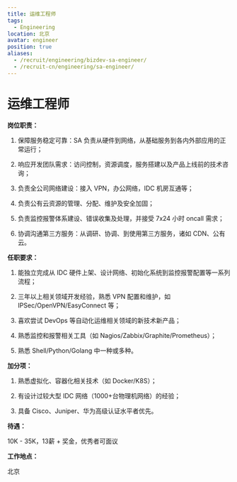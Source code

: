 ```yaml
---
title: 运维工程师
tags:
  - Engineering
location: 北京
avatar: engineer
position: true
aliases:
  - /recruit/engineering/bizdev-sa-engineer/
  - /recruit-cn/engineering/sa-engineer/
---
```


# 运维工程师

**岗位职责：**

1. 保障服务稳定可靠：SA 负责从硬件到网络，从基础服务到各内外部应用的正常运行；

2. 响应开发团队需求：访问控制，资源调度，服务搭建以及产品上线前的技术咨询；

3. 负责全公司网络建设：接入 VPN，办公网络，IDC 机房互通等；

4. 负责公有云资源的管理、分配、维护及安全加固；

5. 负责监控报警体系建设、错误收集及处理，并接受 7x24 小时 oncall 需求；

6. 协调沟通第三方服务：从调研、协调、到使用第三方服务，诸如 CDN、公有云。

**任职要求：**

1. 能独立完成从 IDC 硬件上架、设计网络、初始化系统到监控报警配置等一系列流程；

2. 三年以上相关领域开发经验，熟悉 VPN 配置和维护，如 IPSec/OpenVPN/EasyConnect 等；

3. 喜欢尝试 DevOps 等自动化运维相关领域的新技术新产品；

4. 熟悉监控和报警相关工具（如 Nagios/Zabbix/Graphite/Prometheus）；

5. 熟悉 Shell/Python/Golang 中一种或多种。


**加分项：**

1. 熟悉虚拟化、容器化相关技术（如 Docker/K8S）；

2. 有设计过较大型 IDC 网络（1000+台物理机网络）的经验；

3. 具备 Cisco、Juniper、华为高级认证水平者优先。



**待遇：**

10K - 35K，13薪 + 奖金，优秀者可面议

**工作地点：**

北京
